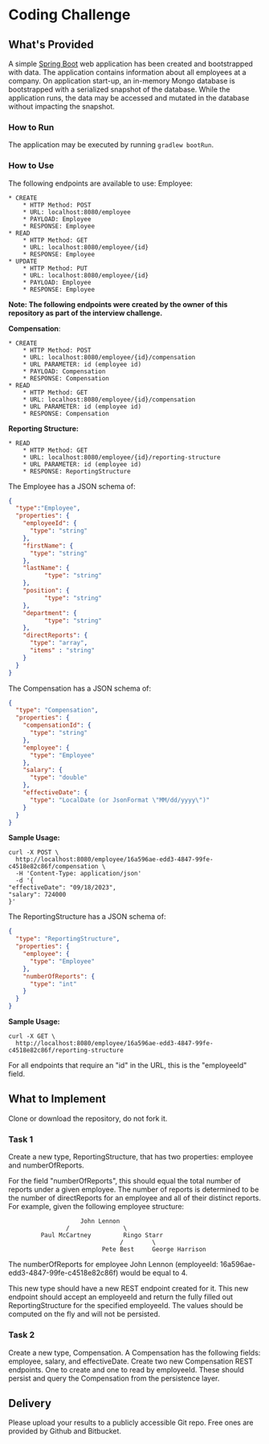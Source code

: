 # Coding Challenge
## What's Provided
A simple [Spring Boot](https://projects.spring.io/spring-boot/) web application has been created and bootstrapped 
with data. The application contains information about all employees at a company. On application start-up, an in-memory 
Mongo database is bootstrapped with a serialized snapshot of the database. While the application runs, the data may be
accessed and mutated in the database without impacting the snapshot.

### How to Run
The application may be executed by running `gradlew bootRun`.

### How to Use
The following endpoints are available to use:
Employee:
```
* CREATE
    * HTTP Method: POST 
    * URL: localhost:8080/employee
    * PAYLOAD: Employee
    * RESPONSE: Employee
* READ
    * HTTP Method: GET 
    * URL: localhost:8080/employee/{id}
    * RESPONSE: Employee
* UPDATE
    * HTTP Method: PUT 
    * URL: localhost:8080/employee/{id}
    * PAYLOAD: Employee
    * RESPONSE: Employee
```
**Note: The following endpoints were created by the owner of this repository as part of the interview challenge.**

**Compensation**:
```
* CREATE
    * HTTP Method: POST 
    * URL: localhost:8080/employee/{id}/compensation
    * URL PARAMETER: id (employee id)
    * PAYLOAD: Compensation
    * RESPONSE: Compensation
* READ
    * HTTP Method: GET 
    * URL: localhost:8080/employee/{id}/compensation
    * URL PARAMETER: id (employee id)
    * RESPONSE: Compensation
```

**Reporting Structure:**
```
* READ
    * HTTP Method: GET 
    * URL: localhost:8080/employee/{id}/reporting-structure
    * URL PARAMETER: id (employee id)
    * RESPONSE: ReportingStructure
```

The Employee has a JSON schema of:
```json
{
  "type":"Employee",
  "properties": {
    "employeeId": {
      "type": "string"
    },
    "firstName": {
      "type": "string"
    },
    "lastName": {
          "type": "string"
    },
    "position": {
          "type": "string"
    },
    "department": {
          "type": "string"
    },
    "directReports": {
      "type": "array",
      "items" : "string"
    }
  }
}
```

The Compensation has a JSON schema of:

```json
{
  "type": "Compensation",
  "properties": {
    "compensationId": {
      "type": "string"
    },
    "employee": {
      "type": "Employee"
    },
    "salary": {
      "type": "double"
    },
    "effectiveDate": {
      "type": "LocalDate (or JsonFormat \"MM/dd/yyyy\")"
    }
  }
}
```

**Sample Usage:**
```
curl -X POST \
  http://localhost:8080/employee/16a596ae-edd3-4847-99fe-c4518e82c86f/compensation \
  -H 'Content-Type: application/json' 
  -d '{
"effectiveDate": "09/18/2023",
"salary": 724000
}'
```

The ReportingStructure has a JSON schema of:
```json
{
  "type": "ReportingStructure",
  "properties": {
    "employee": {
      "type": "Employee"
    },
    "numberOfReports": {
      "type": "int"
    }
  }
}

```
**Sample Usage:**
```
curl -X GET \
  http://localhost:8080/employee/16a596ae-edd3-4847-99fe-c4518e82c86f/reporting-structure
```

For all endpoints that require an "id" in the URL, this is the "employeeId" field.

## What to Implement
Clone or download the repository, do not fork it.

### Task 1
Create a new type, ReportingStructure, that has two properties: employee and numberOfReports.

For the field "numberOfReports", this should equal the total number of reports under a given employee. The number of 
reports is determined to be the number of directReports for an employee and all of their distinct reports. For example, 
given the following employee structure:
```
                    John Lennon
                /               \
         Paul McCartney         Ringo Starr
                               /        \
                          Pete Best     George Harrison
```
The numberOfReports for employee John Lennon (employeeId: 16a596ae-edd3-4847-99fe-c4518e82c86f) would be equal to 4. 

This new type should have a new REST endpoint created for it. This new endpoint should accept an employeeId and return 
the fully filled out ReportingStructure for the specified employeeId. The values should be computed on the fly and will 
not be persisted.

### Task 2
Create a new type, Compensation. A Compensation has the following fields: employee, salary, and effectiveDate. Create 
two new Compensation REST endpoints. One to create and one to read by employeeId. These should persist and query the 
Compensation from the persistence layer.

## Delivery
Please upload your results to a publicly accessible Git repo. Free ones are provided by Github and Bitbucket.
